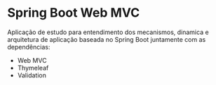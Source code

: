 # Spring Boot Web MVC

Aplicação de estudo para entendimento dos mecanismos, dinamica e arquitetura de aplicação baseada no Spring Boot juntamente com as dependências:
* Web MVC
* Thymeleaf
* Validation

